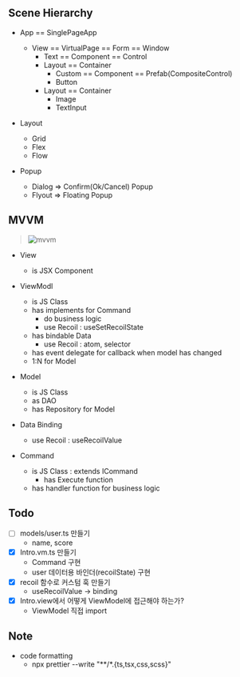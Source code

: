 ## Scene Hierarchy
- App == SinglePageApp
  - View == VirtualPage == Form == Window
    - Text == Component == Control
    - Layout == Container
        - Custom == Component == Prefab(CompositeControl)
        - Button
    - Layout == Container
        - Image
        - TextInput

- Layout
  - Grid
  - Flex
  - Flow

- Popup
  - Dialog => Confirm(Ok/Cancel) Popup
  - Flyout => Floating Popup


## MVVM
> ![mvvm](https://docs.microsoft.com/ko-kr/xamarin/xamarin-forms/enterprise-application-patterns/mvvm-images/mvvm.png)

- View
  - is JSX Component
- ViewModl
  - is JS Class
  - has implements for Command
    - do business logic
    - use Recoil : useSetRecoilState
  - has bindable Data
    - use Recoil : atom, selector
  - has event delegate for callback when model has changed
  - 1:N for Model
- Model
  - is JS Class
  - as DAO
  - has Repository for Model

- Data Binding
  - use Recoil : useRecoilValue
- Command
  - is JS Class : extends ICommand
    - has Execute function
  - has handler function for business logic


## Todo
- [ ] models/user.ts 만들기
  - name, score
- [x] Intro.vm.ts 만들기
  - Command 구현
  - user 데이터용 바인더(recoilState) 구현
- [x] recoil 함수로 커스텀 훅 만들기
  - useRecoilValue -> binding
- [x] Intro.view에서 어떻게 ViewModel에 접근해야 하는가?
  - ViewModel 직접 import


## Note
- code formatting
  - npx prettier --write "**/*.{ts,tsx,css,scss}"
